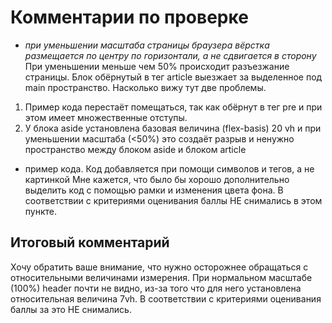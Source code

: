 # Комментарии по проверке
* *при уменьшении масштаба страницы браузера вёрстка размещается по центру по горизонтали, а не сдвигается в сторону*
При уменьшении меньше чем 50% происходит разъезжание страницы. Блок обёрнутый в тег article выезжает за выделенное под main пространство. Насколько вижу тут две проблемы.
1. Пример кода перестаёт помещаться, так как обёрнут в тег pre и при этом имеет множественные отступы.
2. У блока aside установлена базовая величина (flex-basis) 20 vh и при уменьшении масштаба (<50%) это создаёт разрыв и ненужно пространство между блоком aside и блоком article
* пример кода. Код добавляется при помощи символов и тегов, а не картинкой
Мне кажется, что было бы хорошо дополнительно выделить код с помощью рамки и изменения цвета фона. В соответствии с критериями оценивания баллы НЕ снимались в этом пункте.
## Итоговый комментарий
Хочу обратить ваше внимание, что нужно осторожнее обращаться с относительными величинами измерения. При нормальном масштабе (100%) header почти не видно, из-за того что для него установлена относительная величина 7vh. В соответствии с критериями оценивания баллы за это НЕ снимались.